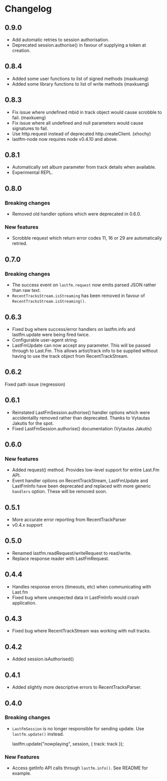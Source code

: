 # Changelog

## 0.9.0
* Add automatic retries to session authorisation.
* Deprecated session.authorise() in favour of supplying a token at creation.

## 0.8.4
* Added some user functions to list of signed methods (maxkueng)
* Added some library functions to list of write methods (maxkueng)

## 0.8.3
* Fix issue where undefined mbid in track object would cause scrobble
  to fail. (maxkueng)
* Fix issue where all undefined and null parameters would cause signatures
  to fail.
* Use http.request instead of deprecated http.createClient. (xhochy)
* lastfm-node now requires node v0.4.10 and above.

## 0.8.1
* Automatically set album parameter from track details when available.
* Experimental REPL.

## 0.8.0

### Breaking changes
* Removed old handler options which were deprecated in 0.6.0.

### New features
* Scrobble request which return error codes 11, 16 or 29 are automatically retried.

## 0.7.0

### Breaking changes
* The success event on `lastfm.request` now emits parsed JSON rather than raw text.
* `RecentTracksStream.isStreaming` has been removed in favour of `RecentTracksStream.isStreaming()`.

## 0.6.3

* Fixed bug where success/error handlers on lastfm.info and lastfm.update were being fired twice.
* Configurable user-agent string.
* LastFmUpdate can now accept any parameter. This will be passed through to Last.Fm. This allows artist/track info to be supplied without having to use the track object from RecentTrackStream.

## 0.6.2

Fixed path issue (regression)

## 0.6.1

* Reinstated LastFmSession.authorise() handler options which were accidentallly removed rather than deprecated. Thanks to Vytautas Jakutis for the spot.
* Fixed LastFmSession.authorise() documentation (Vytautas Jakutis)

## 0.6.0

### New features

* Added request() method. Provides low-level support for entire Last.Fm API.
* Event handler options on RecentTrackStream, LastFmUpdate and LastFmInfo have been deprecated and replaced with more generic `handlers` option. These will be removed soon.

## 0.5.1

* More accurate error reporting from RecentTrackParser
* v0.4.x support

## 0.5.0

* Renamed lastfm.readRequest/writeRequest to read/write.
* Replace response reader with LastFmRequest.

## 0.4.4

* Handles response errors (timeouts, etc) when communicating with Last.fm
* Fixed bug where unexpected data in LastFmInfo would crash application.

## 0.4.3

* Fixed bug where RecentTrackStream was working with null tracks.

## 0.4.2

* Added session.isAuthorised()

## 0.4.1

* Added slightly more descriptive errors to RecentTracksParser.

## 0.4.0

### Breaking changes

* `LastFmSession` is no longer responsible for sending update. Use `lastfm.update()`  instead.

    lastfm.update("nowplaying", session, { track: track });

### New Features

* Access getInfo API calls through `lastfm.info()`. See README for example.

